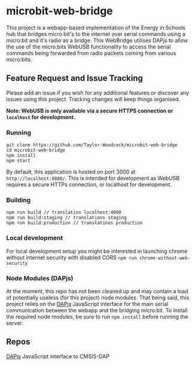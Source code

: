 # microbit-web-bridge
This project is a webapp-based implementation of the Energy in Schools hub that bridges micro:bit's to the internet over serial commands using a micro:bit and it's radio as a bridge. This WebBridge utilises DAPjs to allow the use of the micro:bits WebUSB functionality to access the serial commands being forwarded from radio packets coming from various micro:bits.

## Feature Request and Issue Tracking
Please add an issue if you wish for any additional features or discover any issues using this project. Tracking changes will keep things organised.

**Note: WebUSB is only available via a secure HTTPS connection or ``localhost`` for development.**

### Running

```
git clone https://github.com/Taylor-Woodcock/microbit-web-bridge
cd microbit-web-bridge
npm install
npm start
```

By default, this application is hosted on port 3000 at ``http://localhost:8080/``. This is intended for development as WebUSB requires a secure HTTPs connection, or localhost for development.

### Building
```
npm run build // translation localhost:4000
npm run build:staging // translations staging
npm run build:production // translatinos production
```

### Local development
For local development setup you might be interested in launching chrome without internet security with disabled CORS
`npm run chrome-without-web-security`

### Node Modules (DAPjs)
At the moment, this repo has not been cleaned up and may contain a load of potentially useless (for this project) node modules.
That being said, this project relies on the [DAPjs](https://github.com/ARMmbed/dapjs) JavaScript interface for the main serial communication between the webapp and the bridging micro:bit.
To install the required node modules, be sure to run ``npm install`` before running the server.

## Repos
[DAPjs](https://github.com/ARMmbed/dapjs) JavaScript interface to CMSIS-DAP
